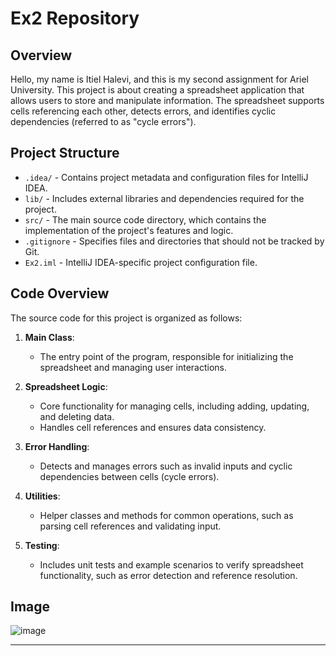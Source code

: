 # Ex2 Repository

## Overview
Hello, my name is Itiel Halevi, and this is my second assignment for Ariel University. This project is about creating a spreadsheet application that allows users to store and manipulate information. The spreadsheet supports cells referencing each other, detects errors, and identifies cyclic dependencies (referred to as "cycle errors").

## Project Structure
- `.idea/` - Contains project metadata and configuration files for IntelliJ IDEA.
- `lib/` - Includes external libraries and dependencies required for the project.
- `src/` - The main source code directory, which contains the implementation of the project's features and logic.
- `.gitignore` - Specifies files and directories that should not be tracked by Git.
- `Ex2.iml` - IntelliJ IDEA-specific project configuration file.

## Code Overview
The source code for this project is organized as follows:

1. **Main Class**:
   - The entry point of the program, responsible for initializing the spreadsheet and managing user interactions.

2. **Spreadsheet Logic**:
   - Core functionality for managing cells, including adding, updating, and deleting data.
   - Handles cell references and ensures data consistency.

3. **Error Handling**:
   - Detects and manages errors such as invalid inputs and cyclic dependencies between cells (cycle errors).

4. **Utilities**:
   - Helper classes and methods for common operations, such as parsing cell references and validating input.

5. **Testing**:
   - Includes unit tests and example scenarios to verify spreadsheet functionality, such as error detection and reference resolution.

## Image
![image](https://github.com/user-attachments/assets/55e66cf4-c483-4d4b-abdb-691001350c26)



---
